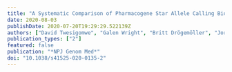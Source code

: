 ```yaml
---
title: "A Systematic Comparison of Pharmacogene Star Allele Calling Bioinformatics Algorithms: A Focus on CYP2D6 Genotyping"
date: 2020-08-03
publishDate: 2020-07-20T19:29:29.522139Z
authors: ["David Twesigomwe", "Galen Wright", "Britt Drögemöller", "Jorge da Rocha", "Zané Lombard", "Scott Hazelhurst"]
publication_types: ["2"]
featured: false
publication: "*NPJ Genom Med*"
doi: "10.1038/s41525-020-0135-2"
---
```


